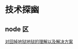 # 技术探幽

## node 区

<a href="https://github.com/Tankas/Implement-it-myself-with-code/blob/master/eventEmitter/event.js">对回掉地狱地狱的理解以及解决方案</a>